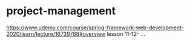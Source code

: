 # project-management
https://www.udemy.com/course/spring-framework-web-development-2020/learn/lecture/16739788#overview
lesson 11-12- ...
